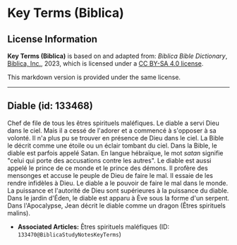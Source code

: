 # Key Terms (Biblica)

## License Information

**Key Terms (Biblica)** is based on and adapted from: _Biblica Bible Dictionary_, [Biblica, Inc.](https://www.biblica.com/), 2023, which is licensed under a [CC BY-SA 4.0 license](https://creativecommons.org/licenses/by-sa/4.0/legalcode.en).

This markdown version is provided under the same license.



--------------------------------

## Diable (id: 133468)

Chef de file de tous les êtres spirituels maléfiques. Le diable a servi Dieu dans le ciel. Mais il a cessé de l'adorer et a commencé à s'opposer à sa volonté. Il n'a plus pu se trouver en présence de Dieu dans le ciel. La Bible le décrit comme une étoile ou un éclair tombant du ciel. Dans la Bible, le diable est parfois appelé Satan. En langue hébraïque, le mot *satan* signifie "celui qui porte des accusations contre les autres". Le diable est aussi appelé le prince de ce monde et le prince des démons. Il profère des mensonges et accuse le peuple de Dieu de faire le mal. Il essaie de les rendre infidèles à Dieu. Le diable a le pouvoir de faire le mal dans le monde. La puissance et l'autorité de Dieu sont supérieures à la puissance du diable. Dans le jardin d'Éden, le diable est apparu à Ève sous la forme d'un serpent. Dans l'Apocalypse, Jean décrit le diable comme un dragon (Êtres spirituels malins).

* **Associated Articles:** Êtres spirituels maléfiques (ID: `133470@BiblicaStudyNotesKeyTerms`)

